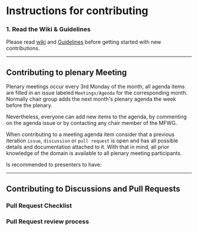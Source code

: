 # Instructions for contributing 

### 1. Read the Wiki & Guidelines  

Please read [wiki](https://github.com/unicode-org/message-format-wg/wiki) and [Guidelines](https://github.com/unicode-org/message-format-wg/tree/master/guidelines) before getting started with new contributions.

--- 

## Contributing to plenary Meeting 

Plenary meetings occur every 3rd Monday of the month, all agenda items are filled in an issue labeled `Meetings/Agenda` for the corresponding month.  Normally chair group adds the next month's plenary agenda the week before the plenary.

Nevertheless, everyone can add new items to the agenda, by commenting on the agenda issue or by contacting any chair member of the MFWG.

When contributing to a meeting agenda item consider that a previous iteration `issue`, `discussion` or `pull request` is open and has all possible details and documentation attached to it. With that in mind, all prior knowledge of the domain is available to all plenary meeting participants.

Is recommended to presenters to have: 



---

## Contributing to Discussions and Pull Requests

### Pull Request Checklist

### Pull Request review process

### 
